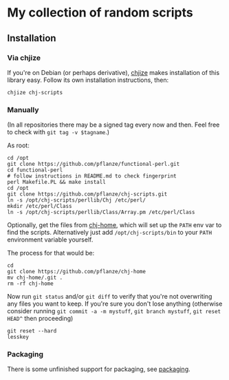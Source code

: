 # My collection of random scripts

## Installation

### Via chjize

If you're on Debian (or perhaps derivative),
[chjize](https://github.com/pflanze/chjize) makes installation of this
library easy. Follow its own installation instructions, then:

    chjize chj-scripts

### Manually

(In all repositories there may be a signed tag every now and
then. Feel free to check with `git tag -v $tagname`.)

As root:

    cd /opt
    git clone https://github.com/pflanze/functional-perl.git
    cd functional-perl
    # follow instructions in README.md to check fingerprint
    perl Makefile.PL && make install
    cd /opt
    git clone https://github.com/pflanze/chj-scripts.git
    ln -s /opt/chj-scripts/perllib/Chj /etc/perl/
    mkdir /etc/perl/Class
    ln -s /opt/chj-scripts/perllib/Class/Array.pm /etc/perl/Class

Optionally, get the files from
[chj-home](https://github.com/pflanze/chj-home), which will set up the
`PATH` env var to find the scripts. Alternatively just add
`/opt/chj-scripts/bin` to your `PATH` environment variable yourself.

The process for that would be:

    cd
    git clone https://github.com/pflanze/chj-home
    mv chj-home/.git .
    rm -rf chj-home

Now run `git status` and/or `git diff` to verify that you're not
overwriting any files you want to keep. If you're sure you don't lose
anything (otherwise consider running `git commit -a -m mystuff`, `git
branch mystuff`, `git reset HEAD^` then proceeding)

    git reset --hard
    lesskey

### Packaging

There is some unfinished support for packaging, see
[packaging](packaging.md).

